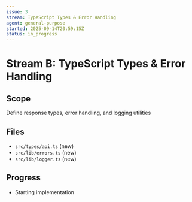```yaml
---
issue: 3
stream: TypeScript Types & Error Handling
agent: general-purpose
started: 2025-09-14T20:59:15Z
status: in_progress
---
```


# Stream B: TypeScript Types & Error Handling

## Scope
Define response types, error handling, and logging utilities

## Files
- `src/types/api.ts` (new)
- `src/lib/errors.ts` (new)
- `src/lib/logger.ts` (new)

## Progress
- Starting implementation